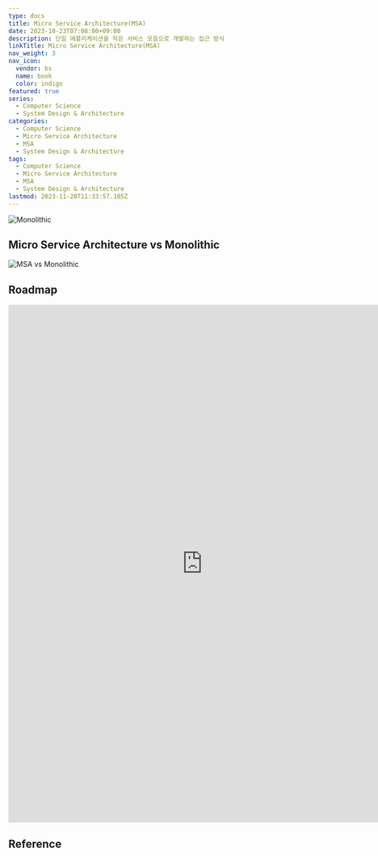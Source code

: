 ```yaml
---
type: docs
title: Micro Service Architecture(MSA)
date: 2023-10-23T07:08:00+09:00
description: 단일 애플리케이션을 작은 서비스 모음으로 개발하는 접근 방식
linkTitle: Micro Service Architecture(MSA)
nav_weight: 3
nav_icon:
  vendor: bs
  name: book
  color: indigo
featured: true
series:
  - Computer Science
  - System Design & Architecture
categories:
  - Computer Science
  - Micro Service Architecture
  - MSA
  - System Design & Architecture
tags:
  - Computer Science
  - Micro Service Architecture
  - MSA
  - System Design & Architecture
lastmod: 2023-11-20T11:33:57.105Z
---
```


![Monolithic](/computer-science/monolithic-to-msa.webp)

## Micro Service Architecture vs Monolithic

![MSA vs Monolithic](/computer-science/msa-monolithic.png#center)

## Roadmap

<p align="center">
<iframe width="768" height="1024" src="https://roadmap.sh/software-design-architecture?s=652b754df43a58c923ce9d26" frameborder="0" allow="accelerometer; autoplay; encrypted-media; gyroscope; picture-in-picture" allowfullscreen></iframe>
</p>

## Reference
